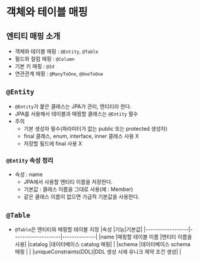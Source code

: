 # 객체와 테이블 매핑

## 엔티티 매핑 소개

- 객체와 테이블 매핑 : `@Entity`, `@Table`
- 필드와 컬럼 매핑 : `@Column`
- 기본 키 매핑 : `@Id`
- 연관관계 매핑 : `@ManyToOne`, `@OneToOne`

## `@Entity`

- `@Entity`가 붙은 클래스는 JPA가 관리, 엔티티라 한다.
- JPA를 사용해서 테이블과 매핑할 클래스는 `@Entity` 필수
- 주의
  - 기본 생성자 필수(파라미터가 없는 public 또는 protected 생성자)
  - final 클래스, enum, interface, inner 클래스 사용 X
  - 저장할 필드에 final 사용 X

### `@Entity` 속성 정리

- 속성 : name
  - JPA에서 사용할 엔티티 이름을 저장한다.
  - 기본값 : 클래스 이름을 그대로 사용(예 : Member)
  - 같은 클래스 이름이 없으면 가급적 기본값을 사용한다.

## `@Table`

- `@Table`은 엔티티와 매핑할 테이블 지정
  |속성                   |기능|기본값|
  |------------------|--------------------|--------------|
  |name              |매핑할 테이블 이름       |엔티티 이름을 사용|
  |catalog           |데이터베이스 catalog 매핑|             |
  |schema            |데이터베이스 schema 매핑 |             |
  |uniqueConstraints(DDL)|DDL 생성 시에 유니크 제약 조건 생성|  |
